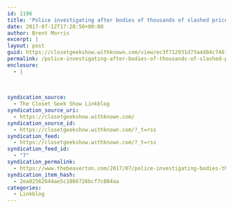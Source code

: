 ```yaml
---
id: 1196
title: 'Police investigating after bodies of thousands of slashed prices found under rubble of demolished Honest Ed’s &#8211; The Beaverton'
date: 2017-07-12T17:28:50+00:00
author: Brent Morris
excerpt: |
layout: post
guid: https://closetgeekshow.withknown.com/view/ec3f712931d73a4d84c746fbf7f0737b
permalink: /police-investigating-after-bodies-of-thousands-of-slashed-prices-found-under-rubble-of-demolished-honest-eds-the-beaverton/
enclosure:
  - |
    
    
    
syndication_source:
  - The Closet Geek Show Linkblog
syndication_source_uri:
  - https://closetgeekshow.withknown.com/
syndication_source_id:
  - https://closetgeekshow.withknown.com/?_t=rss
syndication_feed:
  - https://closetgeekshow.withknown.com/?_t=rss
syndication_feed_id:
  - "7"
syndication_permalink:
  - https://www.thebeaverton.com/2017/07/police-investigating-bodies-thousands-slashed-prices-found-rubble-demolished-honest-eds
syndication_item_hash:
  - 2ea82562644ae5c1866726bcf7c084aa
categories:
  - Linkblog
---
```

<div class="known-bookmark">
</div>